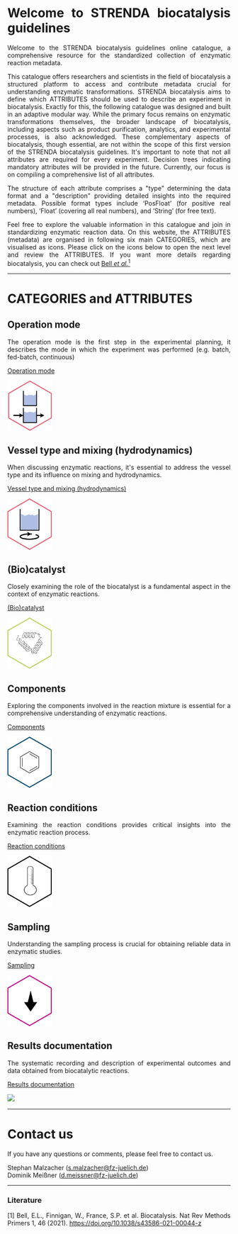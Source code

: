 <div align="justify"> 
  
# Welcome to STRENDA biocatalysis guidelines

Welcome to the STRENDA biocatalysis guidelines online catalogue, a comprehensive resource for the standardized collection of enzymatic reaction metadata. 

This catalogue offers researchers and scientists in the field of biocatalysis a structured platform to access and contribute metadata crucial for understanding enzymatic transformations. STRENDA biocatalysis aims to define which ATTRIBUTES should be used to describe an experiment in biocatalysis. Exactly for this, the following catalogue was designed and built in an adaptive modular way. While the primary focus remains on enzymatic transformations themselves, the broader landscape of biocatalysis, including aspects such as product purification, analytics, and experimental processes, is also acknowledged. These complementary aspects of biocatalysis, though essential, are not within the scope of this first version of the STRENDA biocatalysis guidelines. It's important to note that not all attributes are required for every experiment. Decision trees indicating mandatory attributes will be provided in the future. Currently, our focus is on compiling a comprehensive list of all attributes.

The structure of each attribute comprises a "type" determining the data format and a "description" providing detailed insights into the required metadata. Possible format types include ‘PosFloat’ (for positive real numbers), ‘Float’ (covering all real numbers), and ‘String’ (for free text).

Feel free to explore the valuable information in this catalogue and join in standardizing enzymatic reaction data. On this website, the ATTRIBUTES (metadata) are organised in following six main CATEGORIES, which are visualised as icons. Please click on the icons below to open the next level and review the ATTRIBUTES. If you want more details regarding biocatalysis, you can check out [Bell _et_ _al._<sup>1</sup>](https://doi.org/10.1038/s43586-021-00044-z)

<hr>

# CATEGORIES and ATTRIBUTES

## Operation mode

The operation mode is the first step in the experimental planning, it describes the mode in which the experiment was performed (e.g. batch, fed-batch, continuous)

[Operation mode](ModelExamples/Operation_Mode/Readme.md)

[<img src="assets\Hexagons-operation-mode.png" width=100>](ModelExamples/Operation_Mode/Readme.md)

## Vessel type and mixing (hydrodynamics)

When discussing enzymatic reactions, it's essential to address the vessel type and its influence on mixing and hydrodynamics.

[Vessel type and mixing (hydrodynamics)](ModelExamples/Vessels_and_Mixing/Readme.md)

[<img src="assets\Hexagons-vessel.png" width=100>](ModelExamples/Vessels_and_Mixing/Readme.md)

## (Bio)catalyst

Closely examining the role of the biocatalyst is a fundamental aspect in the context of enzymatic reactions.

[(Bio)catalyst](ModelExamples/Biocatalyst/Readme.md)

[<img src="assets\Hexagon-enzyme.png" width=100>](ModelExamples/Biocatalyst/Readme.md)

## Components

Exploring the components involved in the reaction mixture is essential for a comprehensive understanding of enzymatic reactions.

[Components](ModelExamples/Components/Readme.md)

[<img src="assets\Hexagons-reactants.png" width=100>](ModelExamples/Components/Readme.md)

## Reaction conditions

Examining the reaction conditions provides critical insights into the enzymatic reaction process.

[Reaction conditions](ModelExamples/Reaction_conditions/Readme.md)

[<img src="assets\Hexagons-conditions.png" width=100>](ModelExamples/Reaction_conditions/Readme.md)

## Sampling

Understanding the sampling process is crucial for obtaining reliable data in enzymatic studies.

[Sampling](ModelExamples/Sampling/Readme.md)

[<img src="assets\Hexagons-sampling.png" width=100>](ModelExamples/Sampling/Readme.md)

## Results documentation

The systematic recording and description of experimental outcomes and data obtained from biocatalytic reactions.

[Results documentation](ModelExamples/Results/Readme.md)

[<img src="https://github.com/DomMSNR/Strenda-biocatalysis/assets/106530250/c5049a15-ecae-4273-ac2d-b7f1c94c6239" width=100>](ModelExamples/Results/Readme.md)






<hr>

# Contact us

If you have any questions or comments, please feel free to contact us.

Stephan Malzacher (s.malzacher@fz-juelich.de)
<br>
Dominik Meißner (d.meissner@fz-juelich.de)

<hr>

### Literature

[1] Bell, E.L., Finnigan, W., France, S.P. et al. Biocatalysis. Nat Rev Methods Primers 1, 46 (2021). https://doi.org/10.1038/s43586-021-00044-z

</div>
